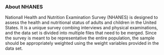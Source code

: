 ### About NHANES
Nationall Health and Nutrition Examination Survey (NHANES) is designed to assess the health and nutritional status of adults and children in the United States. It is a unique survey combing interviews and physical examinations, and the data set is divided into multiple files that need to be merged. Since the survey is meant to be representative the entire population, the sample should be appropriately weighted using the weight variables provided in the data set.

